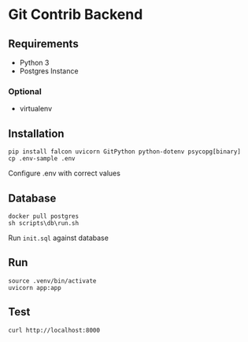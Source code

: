 # Git Contrib Backend

## Requirements
- Python 3
- Postgres Instance

### Optional
- virtualenv
  
## Installation

```
pip install falcon uvicorn GitPython python-dotenv psycopg[binary]
cp .env-sample .env
```

Configure .env with correct values

## Database

```
docker pull postgres
sh scripts\db\run.sh
```

Run `init.sql` against database

## Run

```
source .venv/bin/activate
uvicorn app:app
```

## Test

`curl http://localhost:8000`